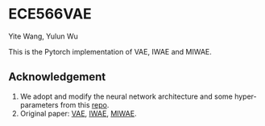 # ECE566VAE

Yite Wang, Yulun Wu

This is the Pytorch implementation of VAE, IWAE and MIWAE.



## Acknowledgement

1. We adopt and modify the neural network architecture and some hyper-parameters from this [repo](https://github.com/AntixK/PyTorch-VAE).
2. Original paper: [VAE](https://arxiv.org/abs/1312.6114), [IWAE](https://arxiv.org/abs/1509.00519), [MIWAE](https://arxiv.org/abs/1802.04537).

